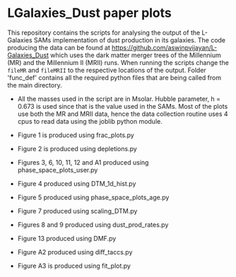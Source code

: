 # LGalaxies_Dust paper plots

This repository contains the scripts for analysing the output of the L-Galaxies SAMs implementation of dust production in its galaxies. The code producing the data can be found at https://github.com/aswinpvijayan/L-Galaxies_Dust which uses the dark matter merger trees of the Millennium (MR) and the Millennium II (MRII) runs. When running the scripts change the ```fileMR``` and ```fileMRII``` to the respective locations of the output. Folder 'func_def' contains all the required python files that are being called from the main directory.

* All the masses used in the script are in Msolar. Hubble parameter, h = 0.673 is used since that is the value used in the SAMs. Most of the plots use both the MR and MRII data, hence the data collection routine uses 4 cpus to read data using the joblib python module.

* Figure 1 is produced using frac_plots.py
* Figure 2 is produced using depletions.py
* Figures 3, 6, 10, 11, 12 and A1 produced using phase_space_plots_user.py
* Figure 4 produced using DTM_1d_hist.py
* Figure 5 produced using phase_space_plots_age.py
* Figure 7 produced using scaling_DTM.py
* Figures 8 and 9 produced using dust_prod_rates.py
* Figure 13 produced using DMF.py
* Figure A2 produced using diff_taccs.py
* Figure A3 is produced using fit_plot.py
